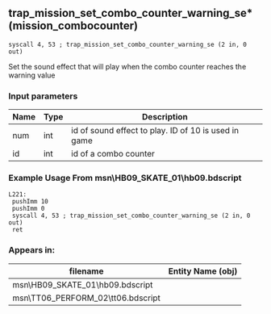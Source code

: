 ## trap_mission_set_combo_counter_warning_se* (mission_combocounter)

`syscall 4, 53 ; trap_mission_set_combo_counter_warning_se (2 in, 0 out)`

Set the sound effect that will play when the combo counter reaches the warning value

### Input parameters
| Name | Type | Description
|------|------|------------
| num   | int   | id of sound effect to play. ID of 10 is used in game
| id   | int   | id of a combo counter


### Example Usage From msn\HB09_SKATE_01\hb09.bdscript
```plaintext
L221:
 pushImm 10
 pushImm 0
 syscall 4, 53 ; trap_mission_set_combo_counter_warning_se (2 in, 0 out)
 ret
```


### Appears in:
| filename | Entity Name (obj)
|----------|-------------
| msn\HB09_SKATE_01\hb09.bdscript       |           
| msn\TT06_PERFORM_02\tt06.bdscript       |           



